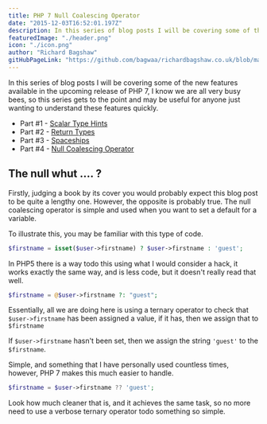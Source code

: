 ```yaml
---
title: PHP 7 Null Coalescing Operator
date: "2015-12-03T16:52:01.197Z"
description: In this series of blog posts I will be covering some of the new features available in the upcoming release of PHP 7, this time is the null coalescing operator.
featuredImage: "./header.png"
icon: "./icon.png"
author: "Richard Bagshaw"
gitHubPageLink: "https://github.com/bagwaa/richardbagshaw.co.uk/blob/master/content/blog/php-7-null-coalescing-operator/index.md"
---
```


In this series of blog posts I will be covering some of the new features available in the upcoming release of PHP 7, I know we are all very busy bees, so this series gets to the point and may be useful for anyone just wanting to understand these features quickly.

- Part #1 - [Scalar Type Hints](https://www.richardbagshaw.co.uk/php-7-scalar-typehints)
- Part #2 - [Return Types](https://www.richardbagshaw.co.uk/php-7-return-types)
- Part #3 - [Spaceships](https://www.richardbagshaw.co.uk/php-7-spaceships)
- Part #4 - [Null Coalescing Operator](https://www.richardbagshaw.co.uk/php-7-null-coalescing-operator)

## The null whut .... ?

Firstly, judging a book by its cover you would probably expect this blog post to be quite a lengthy one. However, the opposite is probably true. The null coalescing operator is simple and used when you want to set a default for a variable.

To illustrate this, you may be familiar with this type of code.

```php
$firstname = isset($user->firstname) ? $user->firstname : 'guest';
```

In PHP5 there is a way todo this using what I would consider a hack, it works exactly the same way, and is less code, but it doesn't really read that well.

```php
$firstname = @$user->firstname ?: "guest";
```

Essentially, all we are doing here is using a ternary operator to check that `$user->firstname` has been assigned a value, if it has, then we assign that to `$firstname`

If `$user->firstname` hasn't been set, then we assign the string `'guest'` to the `$firstname`.

Simple, and something that I have personally used countless times, however, PHP 7 makes this much easier to handle.

```php
$firstname = $user->firstname ?? 'guest';
```

Look how much cleaner that is, and it achieves the same task, so no more need to use a verbose ternary operator todo something so simple.
